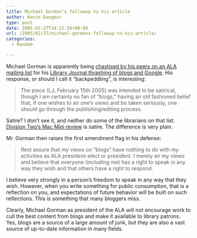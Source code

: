 ```yaml
---
title: Michael Gorman’s followup to his article
author: Kevin Dangoor
type: post
date: 2005-02-27T14:21:59+00:00
url: /2005/02/27/michael-gormans-followup-to-his-article/
categories:
  - Random

---
```

Michael Gorman is apparently being [chastised by his peers on an ALA mailing list][1] for his [Library Journal thrashing of blogs and Google][2]. His response, or should I call it &#8220;backpeddling&#8221;, is interesting:

> The piece (LJ, February 15th 2005) was intended to be satirical, though I am certainly no fan of &#8220;blogs,&#8221; having an old fashioned belief that, if one wishes to air one&#8217;s views and be taken seriously, one should go through the publishing/editing process.

Satire? I don&#8217;t see it, and neither do some of the librarians on that list. [Division Two&#8217;s Mac Mini review][3] is satire. The difference is very plain.

Mr. Gorman then raises the first amendment flag in his defense:

> Rest assure that my views on &#8220;blogs&#8221; have nothing to do with my activities as ALA president-elect or president. I merely air my views and believe that everyone (including me) has a right to speak in any way they wish and that others have a right to respond.

I believe very strongly in a person&#8217;s freedom to speak in any way that they wish. However, when you write something for public consumption, that is a reflection on you, and expectations of future behavior will be built on such reflections. This is something that many bloggers miss.

Clearly, Michael Gorman as president of the ALA will not encourage work to cull the best content from blogs and make it available to library patrons. Yes, blogs are a source of a large amount of junk, but they are also a vast source of up-to-date information in many fields.

 [1]: http://lp-web.ala.org:8000/guest/archives/ALACOUN/log0502/msg00188.html "CREN ListProc-WWW: Archives for ALACOUN"
 [2]: http://www.blueskyonmars.com/archives/2005/02/26/michael_gorman_vs_googleblogs.html
 [3]: http://www.divisiontwo.com/articles/MacMini2.html